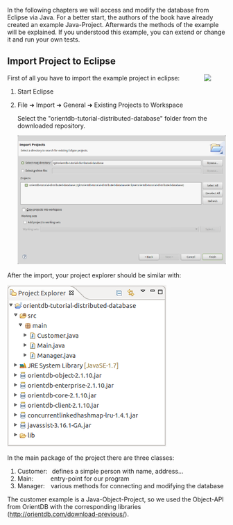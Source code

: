 In the following chapters we will access and modify the database from Eclipse via Java.
For a better start, the authors of the book have already created an example Java-Project.
Afterwards the methods of the example will be explained. If you understood this example, you can extend or change it and run your own tests.

## Import Project to Eclipse

<a><img align="right" width="10%" src="https://github.com/pilleatus/orientdb-tutorial-distributed-database/blob/master/gitbook/images/access_db.png?raw=true"/></a>


First of all you have to import the example project in eclipse:

1. Start Eclipse
1. File &#x279c; Import &#x279c; General &#x279c; Existing Projects to Workspace

    Select the "orientdb-tutorial-distributed-database" folder from the downloaded repository.
    
    ![](./images/project-import.png)

After the import, your project explorer should be similar with:

![](./images/project-explorer.png)

In the main package of the project there are three classes:
    
1. Customer:&ensp; defines a simple person with name, address...
2. Main:&ensp; &ensp; &ensp; &ensp;entry-point for our program
3. Manager:&ensp;&ensp;various methods for connecting and modifying the database



The customer example is a Java-Object-Project, so we used the Object-API from OrientDB with the corresponding libraries  (http://orientdb.com/download-previous/).